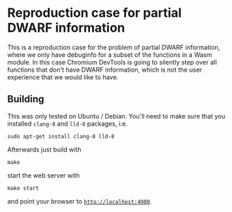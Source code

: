 # Reproduction case for partial DWARF information

This is a reproduction case for the problem of partial DWARF information, where
we only have debuginfo for a subset of the functions in a Wasm module. In this
case Chromium DevTools is going to silently step over all functions that don't
have DWARF information, which is not the user experience that we would like to
have.

## Building

This was only tested on Ubuntu / Debian. You'll need to make sure that you installed `clang-8` and `lld-8` packages, i.e.

```console
sudo apt-get install clang-8 lld-8
```

Afterwards just build with

```console
make
```

start the web server with

```console
make start
```

and point your browser to [`http://localhost:4000`](http://localhost:4000).
